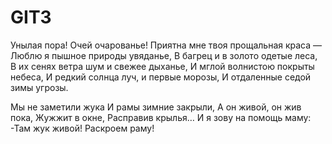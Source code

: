 # GIT3
Унылая пора! Очей очарованье!
Приятна мне твоя прощальная краса —
Люблю я пышное природы увяданье,
В багрец и в золото одетые леса,
В их сенях ветра шум и свежее дыханье,
И мглой волнистою покрыты небеса,
И редкий солнца луч, и первые морозы,
И отдаленные седой зимы угрозы.

Мы не заметили жука
И рамы зимние закрыли,
А он живой, он жив пока,
Жужжит в окне,
Расправив крылья…
И я зову на помощь маму:
-Там жук живой!
Раскроем раму!